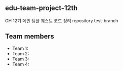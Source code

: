 ## edu-team-project-12th
GH 12기 메인 팀플 퀘스트 코드 정리 repository test-branch

## Team members
- Team 1:
- Team 2: 
- Team 3: 
- Team 4: 
